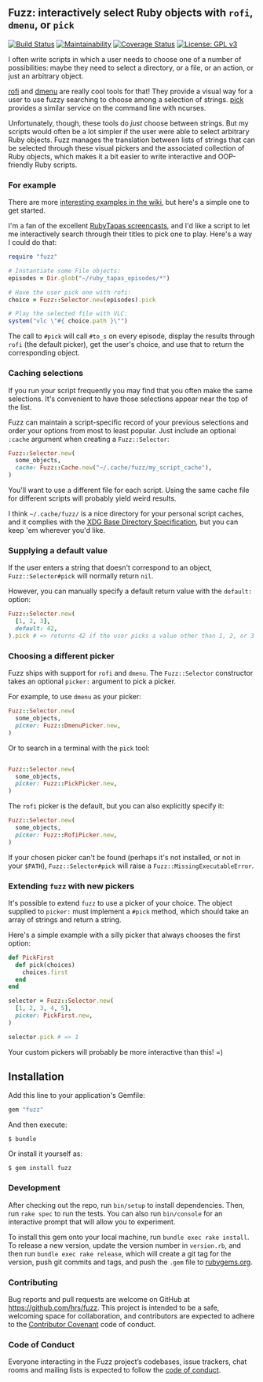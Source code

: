 ## Fuzz: interactively select Ruby objects with `rofi`, `dmenu`, or `pick`

[![Build Status](https://travis-ci.org/hrs/fuzz.svg?branch=master)](https://travis-ci.org/hrs/fuzz)
[![Maintainability](https://api.codeclimate.com/v1/badges/326b820a889742177ec2/maintainability)](https://codeclimate.com/github/hrs/fuzz/maintainability)
[![Coverage Status](https://coveralls.io/repos/github/hrs/fuzz/badge.svg?branch=master)](https://coveralls.io/github/hrs/fuzz?branch=master)
[![License: GPL v3](https://img.shields.io/badge/License-GPL%20v3-blue.svg)](http://www.gnu.org/licenses/gpl-3.0)

I often write scripts in which a user needs to choose one of a number of
possibilities: maybe they need to select a directory, or a file, or an action,
or just an arbitrary object.

[rofi][] and [dmenu][] are really cool tools for that! They provide a visual way
for a user to use fuzzy searching to choose among a selection of strings.
[pick][] provides a similar service on the command line with ncurses.

Unfortunately, though, these tools do *just* choose between strings. But my
scripts would often be a lot simpler if the user were able to select arbitrary
Ruby objects. Fuzz manages the translation between lists of strings that can be
selected through these visual pickers and the associated collection of Ruby
objects, which makes it a bit easier to write interactive and OOP-friendly Ruby
scripts.

[rofi]: https://github.com/DaveDavenport/rofi
[dmenu]: https://tools.suckless.org/dmenu
[pick]: https://github.com/calleerlandsson/pick

### For example

There are more [interesting examples in the wiki][], but here's a simple one to
get started.

[interesting examples in the wiki]: https://github.com/hrs/fuzz/wiki

I'm a fan of the excellent [RubyTapas screencasts][], and I'd like a script to
let me interactively search through their titles to pick one to play. Here's a
way I could do that:

```ruby
require "fuzz"

# Instantiate some File objects:
episodes = Dir.glob("~/ruby_tapas_episodes/*")

# Have the user pick one with rofi:
choice = Fuzz::Selector.new(episodes).pick

# Play the selected file with VLC:
system("vlc \"#{ choice.path }\"")
```

The call to `#pick` will call `#to_s` on every episode, display the results
through `rofi` (the default picker), get the user's choice, and use that to
return the corresponding object.

[RubyTapas screencasts]: https://www.rubytapas.com/

### Caching selections

If you run your script frequently you may find that you often make the same
selections. It's convenient to have those selections appear near the top of the
list.

Fuzz can maintain a script-specific record of your previous selections and
order your options from most to least popular. Just include an optional `:cache`
argument when creating a `Fuzz::Selector`:

```ruby
Fuzz::Selector.new(
  some_objects,
  cache: Fuzz::Cache.new("~/.cache/fuzz/my_script_cache"),
)
```

You'll want to use a different file for each script. Using the same cache file
for different scripts will probably yield weird results.

I think `~/.cache/fuzz/` is a nice directory for your personal script caches,
and it complies with the [XDG Base Directory Specification][], but you can keep
'em wherever you'd like.

[XDG Base Directory Specification]: https://standards.freedesktop.org/basedir-spec/basedir-spec-latest.html

### Supplying a default value

If the user enters a string that doesn't correspond to an object,
`Fuzz::Selector#pick` will normally return `nil`.

However, you can manually specify a default return value with the `default:`
option:

```ruby
Fuzz::Selector.new(
  [1, 2, 3],
  default: 42,
).pick # => returns 42 if the user picks a value other than 1, 2, or 3
```

### Choosing a different picker

Fuzz ships with support for `rofi` and `dmenu`. The `Fuzz::Selector` constructor
takes an optional `picker:` argument to pick a picker.

For example, to use `dmenu` as your picker:

```ruby
Fuzz::Selector.new(
  some_objects,
  picker: Fuzz::DmenuPicker.new,
)
```

Or to search in a terminal with the `pick` tool:

```ruby

Fuzz::Selector.new(
  some_objects,
  picker: Fuzz::PickPicker.new,
)
```

The `rofi` picker is the default, but you can also explicitly specify it:

```ruby
Fuzz::Selector.new(
  some_objects,
  picker: Fuzz::RofiPicker.new,
)
```

If your chosen picker can't be found (perhaps it's not installed, or not in your
`$PATH`), `Fuzz::Selector#pick` will raise a `Fuzz::MissingExecutableError`.

### Extending `fuzz` with new pickers

It's possible to extend `fuzz` to use a picker of your choice. The object
supplied to `picker:` must implement a `#pick` method, which should take an
array of strings and return a string.

Here's a simple example with a silly picker that always chooses the first
option:

```ruby
def PickFirst
  def pick(choices)
    choices.first
  end
end

selector = Fuzz::Selector.new(
  [1, 2, 3, 4, 5],
  picker: PickFirst.new,
)

selector.pick # => 1
```

Your custom pickers will probably be more interactive than this! =)

## Installation

Add this line to your application's Gemfile:

```ruby
gem "fuzz"
```

And then execute:

    $ bundle

Or install it yourself as:

    $ gem install fuzz

### Development

After checking out the repo, run `bin/setup` to install dependencies. Then, run
`rake spec` to run the tests. You can also run `bin/console` for an interactive
prompt that will allow you to experiment.

To install this gem onto your local machine, run `bundle exec rake install`. To
release a new version, update the version number in `version.rb`, and then run
`bundle exec rake release`, which will create a git tag for the version, push
git commits and tags, and push the `.gem` file to
[rubygems.org](https://rubygems.org).

### Contributing

Bug reports and pull requests are welcome on GitHub at
https://github.com/hrs/fuzz. This project is intended to be a safe, welcoming
space for collaboration, and contributors are expected to adhere to the
[Contributor Covenant](http://contributor-covenant.org) code of conduct.

### Code of Conduct

Everyone interacting in the Fuzz project’s codebases, issue trackers, chat rooms
and mailing lists is expected to follow the [code of
conduct](https://github.com/hrs/fuzz/blob/master/CODE_OF_CONDUCT.md).
